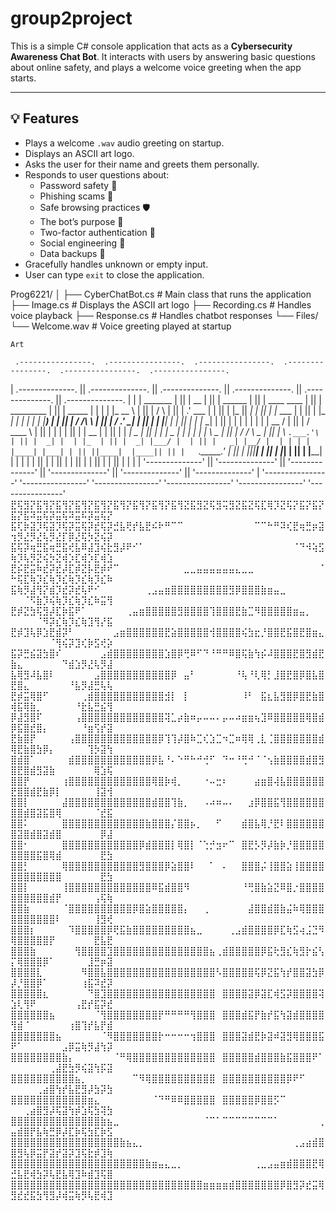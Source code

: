# group2project
This is a simple C# console application that acts as a **Cybersecurity Awareness Chat Bot**. It interacts with users by answering basic questions about online safety, and plays a welcome voice greeting when the app starts.

---

## 💡 Features

- Plays a welcome `.wav` audio greeting on startup.
- Displays an ASCII art logo.
- Asks the user for their name and greets them personally.
- Responds to user questions about:
  - Password safety 🔐
  - Phishing scams 🎣
  - Safe browsing practices 🛡️
  - The bot’s purpose 💬
  - Two-factor authentication 🔑
  - Social engineering 🧠
  - Data backups 💾
- Gracefully handles unknown or empty input.
- User can type `exit` to close the application.

Prog6221/
│
├── CyberChatBot.cs    # Main class that runs the application
├── Image.cs           # Displays the ASCII art logo
├── Recording.cs       # Handles voice playback
├── Response.cs        # Handles chatbot responses
└── Files/
    └── Welcome.wav    # Voice greeting played at startup

    Art

     .----------------.  .----------------.  .----------------.  .----------------.  .----------------.  .----------------. 
| .--------------. || .--------------. || .--------------. || .--------------. || .--------------. || .--------------. |
| |  _______     | || |      __      | || |     ______   | || |  ____  ____  | || |  _________   | || |   _____      | |
| | |_   __ \    | || |     /  \     | || |   .' ___  |  | || | |_   ||   _| | || | |_   ___  |  | || |  |_   _|     | |
| |   | |__) |   | || |    / /\ \    | || |  / .'   \_|  | || |   | |__| |   | || |   | |_  \_|  | || |    | |       | |
| |   |  __ /    | || |   / ____ \   | || |  | |         | || |   |  __  |   | || |   |  _|  _   | || |    | |   _   | |
| |  _| |  \ \_  | || | _/ /    \ \_ | || |  \ `.___.'\  | || |  _| |  | |_  | || |  _| |___/ |  | || |   _| |__/ |  | |
| | |____| |___| | || ||____|  |____|| || |   `._____.'  | || | |____||____| | || | |_________|  | || |  |________|  | |
| |              | || |              | || |              | || |              | || |              | || |              | |
| '--------------' || '--------------' || '--------------' || '--------------' || '--------------' || '--------------' |
 '----------------'  '----------------'  '----------------'  '----------------'  '----------------'  '----------------' 
⣟⢯⣻⡝⣯⢻⡝⣯⢻⡝⣯⢻⡝⣯⢻⡝⣯⢻⡝⣯⢻⡝⣯⢻⡝⣯⢻⣝⣯⣻⣝⢯⣻⢭⣻⣝⣯⣝⢯⣏⢿⡹⣝⢯⡝⣯⡝⣯⡝⣯⡝⣯⠽⣭⢯⡽⣭⢯⠽⣭⠯⡽⣭⢯⡝
⣯⢏⡷⣽⡹⢯⣽⡹⢯⡽⣭⢯⡽⣞⢯⡽⣚⣧⢟⡞⣧⣟⠮⠗⠛⠉⠉⠀⠀⠀⠀⠀⠀⠀⠀⠀⠀⠀⠉⠉⠓⠛⠽⢎⣟⢶⣛⡶⣽⢲⡻⣜⡻⣜⢧⡻⣜⡏⡿⣜⢯⡳⣝⢮⡽
⣯⢯⡽⢶⣛⣯⢶⣛⣯⢞⣧⠿⣼⣹⢮⣗⣻⡼⠟⠊⠁⠀⠀⠀⠀⠀⠀⠀⠀⠀⠀⠀⠀⠀⠀⠀⠀⠀⠀⠀⠀⠀⠀⠀⠈⠙⠺⢵⣫⢷⡹⢧⡻⣝⢮⡳⣝⢾⡱⣏⢾⡱⣏⢾⣱
⣟⡮⣟⣭⠷⣞⡽⣞⡼⣏⡾⣝⡧⣟⡾⠞⠉⠀⠀⠀⠀⠀⠀⠀⠀⠀⠀⣀⣀⣤⣤⣤⣤⣤⣤⣄⣀⣀⠀⠀⠀⠀⠀⠀⠀⠀⠀⠀⠈⠓⢯⣏⢷⡹⣎⢷⡹⣎⢷⡹⣎⢷⡹⣎⠷
⣯⢷⡻⣼⢻⡝⣾⡹⣞⡽⣞⢧⠟⠊⠀⠀⠀⠀⠀⠀⠀⢀⣠⣤⣶⣿⣿⣿⣿⣿⣿⣿⣿⣿⣻⡿⣿⣿⣿⣷⣶⣤⣀⠀⠀⠀⠀⠀⠀⠀⠀⠈⠫⣷⡹⢮⢷⡹⣎⢷⡹⣎⠷⣭⢻
⣟⡾⣝⣳⢯⣻⡼⣏⡷⣯⠟⠁⠀⠀⠀⠀⠀⠀⢀⣤⣶⣿⣿⣿⣿⣿⣻⣿⣿⣿⣿⢹⣿⣿⣿⣟⣷⣉⠻⣿⣿⣿⣿⣿⣶⣤⡀⠀⠀⠀⠀⠀⠀⠈⠻⡽⣎⢷⡹⣎⢷⣹⢻⡜⣯
⣟⡾⣹⢧⡿⣱⣟⣾⡽⠃⠀⠀⠀⠀⠀⠀⣠⣶⣿⣿⣿⣿⣿⣿⣟⣵⣿⣿⣿⣿⣿⢺⣿⣿⣿⣿⢮⣳⣖⡘⣿⣿⣟⣯⣿⣟⣿⣶⣄⠀⠀⠀⠀⠀⠀⠈⢻⢮⡽⣹⢎⡷⣫⢞⡵
⣯⡽⣛⣮⣽⣳⣿⠎⠀⠀⠀⠀⠀⠀⣠⣾⣿⣿⣿⣿⣿⣿⣿⣿⣱⣿⡿⢛⠿⠋⠙⠘⠛⠛⠿⣿⢯⣷⢳⡮⠼⣿⣿⣿⣟⣿⣻⣾⣟⣷⣄⠀⠀⠀⠀⠀⠀⠙⣾⣱⡻⣜⢧⡻⣼
⣧⢿⣻⠼⣧⣿⠇⠀⠀⠀⠀⠀⠀⣠⣿⣿⣿⣿⣿⣿⣿⣿⣿⣿⣿⡿⠀⣤⠃⠀⠀⠀⠀⠀⠀⠘⢧⠘⢇⢿⡃⣸⣿⣟⣿⡿⣿⣧⣿⣟⣿⣄⠀⠀⠀⠀⠀⠀⠘⣧⡻⣼⣛⢧⢧
⣟⡾⣭⢿⣿⠋⠀⠀⠀⠀⠀⢀⣾⣿⣿⣿⣿⣿⣿⣿⣿⣿⣿⣿⣺⡇⠀⡇⠀⠀⠀⠀⠀⠀⠀⠀⠸⠃⠀⣯⣆⣧⣻⣿⡿⣿⣟⣷⣿⢾⣯⢿⣷⡀⠀⠀⠀⠀⠀⠘⣗⣧⣛⣮⢻
⡿⣼⣻⣿⠏⠀⠀⠀⠀⠀⢠⣿⣿⣿⣿⣿⣿⣿⣿⣿⣿⣿⣿⣿⢽⣁⡴⣷⠶⡤⠤⠤⠄⡤⠤⠴⣶⣶⢦⣹⠿⣿⣿⣿⣿⣿⢿⣿⣾⡿⣯⣿⣞⣿⡄⠀⠀⠀⠀⠀⠘⣶⢫⡞⣽
⣟⣷⣿⡟⠀⠀⠀⠀⠀⢠⣿⣿⣿⣿⣿⣿⣿⣿⣿⣿⣿⣿⣿⡿⢹⢹⡼⣿⠷⣉⢎⣱⣉⠲⣉⠶⢿⢿⢀⣇⢈⣿⣿⣿⣿⣿⣿⣿⣾⢿⣟⣷⣿⣳⡿⡄⠀⠀⠀⠀⠀⢹⡳⣽⢳
⣿⣾⣿⠁⠀⠀⠀⠀⠀⣾⣿⣿⣿⣿⣿⣿⣿⣿⣿⣿⣿⣿⡿⣧⠘⠄⠑⠛⠓⠚⢚⠋⠀⠙⠒⠘⢛⠚⠈⠈⢢⣷⣿⣿⣿⣿⣾⣿⣻⣿⣟⣿⣾⣻⣽⣷⠀⠀⠀⠀⠀⠀⢿⣱⢯
⣿⣿⡟⠀⠀⠀⠀⠀⢰⣿⣿⣿⣿⣿⣿⣿⣿⣿⣿⣿⣿⣿⢿⣿⡷⢾⡀⠀⠀⠀⠐⠤⣒⠆⠀⠀⠀⠀⣴⣶⣿⢼⣧⣿⣿⣿⣿⣿⣿⣟⣿⣿⣾⣟⣷⡿⡇⠀⠀⠀⠀⠀⢸⣽⢺
⣿⣿⡇⠀⠀⠀⠀⠀⣼⣿⣿⣿⣿⣿⣿⣿⣿⣿⣿⣿⣿⣿⣾⣿⣿⢹⣷⡀⠀⠀⠠⠴⠶⠤⠄⠀⠀⣰⡿⣿⣿⣯⢻⣿⣿⣿⣿⣿⣿⣿⣿⣾⣿⣽⣯⣿⢿⠀⠀⠀⠀⠀⠈⣞⣯
⣿⣿⠅⠀⠀⠀⠀⠀⣿⣿⣿⣿⣿⣿⣿⣿⣿⣿⣿⣿⣿⣷⣿⣿⣿⡌⣿⣿⡦⡀⠀⠀⠋⠀⠀⠀⣾⣿⣧⢿⡘⣟⠇⣿⣿⣿⣿⣿⣿⣿⣽⣿⣾⣿⣽⣾⣿⠀⠀⠀⠀⠀⠀⡿⣼
⣿⣿⠂⠀⠀⠀⠀⠀⣿⣿⣿⣿⣿⣿⣿⣿⣿⣿⣿⣿⡿⣾⣿⣿⣿⡇⢿⣿⡇⠈⢑⡚⣲⠖⠉⠀⣿⣟⡣⡻⡼⣷⡷⡘⣿⣿⣿⣿⣿⣿⣿⣿⣿⣯⣿⢿⣾⠀⠀⠀⠀⠀⠀⣟⣳
⣿⣿⡃⠀⠀⠀⠀⠀⢿⣿⣿⣿⣿⣿⣿⣿⣿⣿⣿⣿⣻⣿⣿⣿⡿⣵⣿⣿⠇⠀⠀⠁⠀⠄⠀⠀⣿⣿⣿⡬⢸⣿⣿⣵⢸⣿⣿⣿⣿⣿⣿⣿⣿⣿⣿⣿⣿⠀⠀⠀⠀⠀⠀⣟⣳
⣿⣿⡇⠀⠀⠀⠀⠀⢸⣿⣿⣿⣿⣿⣿⣿⣿⣿⣿⣿⣿⣿⠿⣯⣾⣿⣿⠻⠀⠀⠀⠀⠀⠀⠀⠀⠘⢛⣿⣷⣵⣝⠿⣿⡐⣿⣿⣿⣿⣿⣿⣿⣿⣿⣿⣾⡟⠀⠀⠀⠀⠀⢠⢯⢷
⣿⣿⣷⠀⠀⠀⠀⠀⠈⣿⣿⣿⣿⣿⣿⣿⣿⣿⣿⡿⣿⣵⣿⣿⣿⣿⣿⡄⠀⠀⢀⠀⠀⠀⠀⠀⠀⣼⣿⣿⣾⣿⣷⣬⠷⢿⣿⣿⣿⣿⣿⣿⣿⣿⣿⣿⠇⠀⠀⠀⠀⠀⢸⣻⢞
⣿⣿⣿⡆⠀⠀⠀⠀⠀⠹⣿⣿⣿⣿⣿⡿⢟⣯⣷⣿⣿⣿⣿⣿⣿⣿⣿⣿⣦⣀⠀⠀⠀⠀⢀⣠⣾⣿⣿⣿⣿⡿⣏⢷⣫⢴⣨⣙⠻⢿⣿⣿⣿⣿⣿⡟⠀⠀⠀⠀⠀⠀⣟⣧⣟
⣿⣿⣿⣷⠀⠀⠀⠀⠀⠀⢻⣿⣿⣿⣿⣹⣿⣿⣿⣿⣿⣿⣿⣿⣿⣿⣿⣿⣿⣿⣿⣦⢀⣾⣿⣿⣿⣿⣿⡿⣯⢗⣻⣎⢷⣻⡗⣮⢣⡍⢿⣿⣿⣿⡿⠁⠀⠀⠀⠀⠀⣸⣛⡶⣽
⣿⣿⣿⣿⣇⠀⠀⠀⠀⠀⠀⠻⣿⣿⣧⣿⣿⣿⣿⣿⣿⣿⣿⣿⣿⣿⣿⣿⣿⣿⣿⣿⠣⣿⣿⣿⣿⣿⢯⡿⣝⣯⢳⡞⣿⣿⣽⣳⡿⡼⡘⣿⣿⡿⠁⠀⠀⠀⠀⠀⢰⣯⠽⣞⡽
⣿⣿⣿⣿⣿⣆⠀⠀⠀⠀⠀⠀⠙⣿⣹⣿⣿⣿⣿⣿⣿⣿⣿⣿⣿⣿⣿⣿⣿⣿⣿⣿⠀⣿⣿⣿⣿⣽⡿⣽⣏⢾⣫⡽⣿⣿⣿⣿⢽⣱⢇⢻⠟⠀⠀⠀⠀⠀⠀⢠⣟⡞⣯⡽⣞
⣿⣿⣿⣿⣿⣿⣦⠀⠀⠀⠀⠀⠀⠈⢻⣿⣿⣿⣿⣿⣿⣿⣿⡟⠛⠛⠛⠛⢻⣿⣿⣿⠀⣿⣿⣿⣾⣯⡟⣷⡞⣯⢳⣽⣾⣿⣿⣿⣿⢻⣾⠈⠀⠀⠀⠀⠀⠀⢰⣿⢹⡞⣧⡟⣾
⣿⣿⣿⣿⣿⣿⣿⣦⠀⠀⠀⠀⠀⠀⠈⠻⣿⣿⣿⣿⣿⣿⣿⡗⠒⠒⠒⠒⢲⣿⣿⣿⠀⣿⣿⣿⣽⣾⣟⡷⣽⠾⣽⣻⢿⣿⣿⣿⣯⠟⠁⠀⠀⠀⠀⠀⠀⣠⡿⣭⢷⡻⣼⢳⡽
⣿⣿⣿⣿⣿⣿⣿⣿⣷⡄⠀⠀⠀⠀⠀⠀⠈⠛⢿⣿⣿⣿⣿⣿⣿⣿⣿⣿⣿⣿⣿⣿⠀⣿⣿⣿⣿⣿⣾⣿⣿⣿⣷⣯⣿⣿⣿⠟⠁⠀⠀⠀⠀⠀⠀⢀⣼⣟⣳⡻⢮⣽⢳⡯⣽
⣿⣿⣿⣿⣿⣿⣿⣿⣿⣿⣦⡀⠀⠀⠀⠀⠀⠀⠀⠉⠻⢿⣿⣿⣿⣿⣿⣿⣿⣿⣿⣿⠀⣿⣿⣿⣿⣿⣿⣿⣿⣿⣿⡿⠟⠋⠀⠀⠀⠀⠀⠀⠀⢀⣴⣿⢳⡞⣧⣟⣻⡼⣳⡽⣳
⣿⣿⣿⣿⣿⣿⣿⣿⣿⣿⣿⣿⣶⣄⠀⠀⠀⠀⠀⠀⠀⠀⠈⠙⠛⠿⠿⣿⣿⣿⣿⣿⠀⣿⣿⣿⣿⣿⡿⣿⣿⡫⠉⠀⠀⠀⠀⠀⠀⠀⠀⢀⣴⣿⣻⡼⢯⣽⢳⡾⣱⢯⣳⢽⣳
⣿⣿⣿⣿⣿⣿⣿⣿⣿⣿⣿⣿⣿⣿⣷⣦⣀⠀⠀⠀⠀⠀⠀⠀⠀⠀⠀⠀⠀⠀⠈⠉⠁⠉⠉⠉⠉⠉⠉⠉⠉⠁⠀⠀⠀⠀⠀⠀⢀⣤⣾⣿⡟⣧⢷⣛⡿⡼⣏⡷⢯⣳⣏⡷⣫
⣿⣿⣿⣿⣿⣿⣿⣿⣿⣿⣿⣿⣿⣿⣿⣿⣿⣷⣦⣄⡀⠀⠀⠀⠀⠀⠀⠀⠀⠀⠀⠀⠀⠀⠀⠀⠀⠀⠀⠀⠀⠀⠀⠀⢀⣠⣴⣾⣿⣿⣻⢧⡿⣭⡟⣽⡞⣽⡽⣹⢯⣗⡾⣹⢷
⣿⣿⣿⣿⣿⣿⣿⣿⣿⣿⣿⣿⣿⣿⣿⣿⣿⣿⣿⣿⣿⣷⣶⣤⣄⣀⡀⠀⠀⠀⠀⠀⠀⠀⠀⠀⠀⠀⢀⣀⣠⣤⣶⣾⣿⣿⣿⣟⢿⣚⣧⣟⢾⣳⡽⢧⣟⣧⢿⣹⠷⣾⣹⢯⣿
⣿⣿⣿⣿⣿⣿⣿⣿⣿⣿⣿⣿⣿⣿⣿⣿⣿⣿⣿⣿⣿⣿⣿⣿⣿⣿⣿⣿⣿⣿⣶⣶⣶⣶⣾⣿⣿⣿⣿⣿⣿⣿⡿⣿⣻⡽⣞⣭⢿⣻⣞⣞⣯⣳⢻⣻⡼⢾⣭⢷⡻⢧⣟⢾⣹
